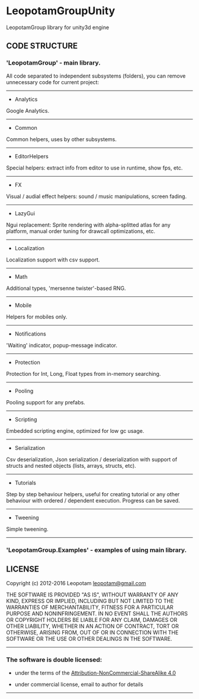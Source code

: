 # LeopotamGroupUnity
LeopotamGroup library for unity3d engine

## CODE STRUCTURE

### 'LeopotamGroup' - main library.
All code separated to independent subsystems (folders),
you can remove unnecessary code for current project:

----------------------------------------------------------------------------

* Analytics

Google Analytics.

----------------------------------------------------------------------------

* Common

Common helpers, uses by other subsystems.

----------------------------------------------------------------------------

* EditorHelpers

Special helpers: extract info from editor to use in runtime, show fps, etc.

----------------------------------------------------------------------------

* FX

Visual / audial effect helpers: sound / music manipulations, screen fading.

----------------------------------------------------------------------------

* LazyGui

Ngui replacement: Sprite rendering with alpha-splitted atlas for any platform,
manual order tuning for drawcall optimizations, etc.

----------------------------------------------------------------------------

* Localization

Localization support with csv support.

----------------------------------------------------------------------------

* Math

Additional types, 'mersenne twister'-based RNG.

----------------------------------------------------------------------------

* Mobile

Helpers for mobiles only.

----------------------------------------------------------------------------

* Notifications

'Waiting' indicator, popup-message indicator.

----------------------------------------------------------------------------

* Protection

Protection for Int, Long, Float types from in-memory searching.

----------------------------------------------------------------------------

* Pooling

Pooling support for any prefabs.

----------------------------------------------------------------------------

* Scripting

Embedded scripting engine, optimized for low gc usage.

----------------------------------------------------------------------------

* Serialization

Csv deserialization, Json serialization / deserialization with support of
structs and nested objects (lists, arrays, structs, etc).

----------------------------------------------------------------------------

* Tutorials

Step by step behaviour helpers, useful for creating tutorial or any
other behaviour with ordered / dependent execution. Progress can be saved.

----------------------------------------------------------------------------

* Tweening

Simple tweening.

----------------------------------------------------------------------------

### 'LeopotamGroup.Examples' - examples of using main library.


## LICENSE
Copyright (c) 2012-2016 Leopotam <leopotam@gmail.com>

THE SOFTWARE IS PROVIDED "AS IS", WITHOUT WARRANTY OF ANY KIND, EXPRESS OR
IMPLIED, INCLUDING BUT NOT LIMITED TO THE WARRANTIES OF MERCHANTABILITY,
FITNESS FOR A PARTICULAR PURPOSE AND NONINFRINGEMENT.  IN NO EVENT SHALL THE
AUTHORS OR COPYRIGHT HOLDERS BE LIABLE FOR ANY CLAIM, DAMAGES OR OTHER
LIABILITY, WHETHER IN AN ACTION OF CONTRACT, TORT OR OTHERWISE, ARISING FROM,
OUT OF OR IN CONNECTION WITH THE SOFTWARE OR THE USE OR OTHER DEALINGS IN
THE SOFTWARE.

----------------------------------------------------------------------------
### The software is double licensed:
* under the terms of the [Attribution-NonCommercial-ShareAlike 4.0](https://creativecommons.org/licenses/by-nc-sa/4.0/)

* under commercial license, email to author for details

----------------------------------------------------------------------------